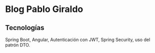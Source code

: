 # Blog Pablo Giraldo

## Tecnologías

Spring Boot, Angular, Autenticación con JWT, Spring Security, uso del patrón DTO.

